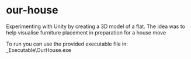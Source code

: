 # our-house
Experimenting with Unity by creating a 3D model of a flat. 
The idea was to help visualise furniture placement in preparation for a house move


To run you can use the provided executable file in: _Executable\OurHouse.exe
